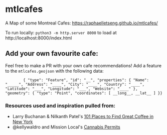 # mtlcafes
A Map of some Montreal Cafes: https://raphaelletseng.github.io/mtlcafes/

To run locally: `python3 -m http.server 8000` to load at http://localhost:8000/index.html

## Add your own favourite cafe:
Feel free to make a PR with your own cafe recommendations!
Add a feature to the `mtlcafes.geojson` with the following data:
```
        { "type": "Feature", "id": "__", "properties": { "Name": "_____", "Address": "____", "City": "____", "Country": "____", "Latitude": "___", "Longitude": "___", "Website": "____" }, "geometry": { "type": "Point", "coordinates": [ __long__, __lat__ ] }}
```

### Resources used and inspiration pulled from:
- Larry Buchanan & Nilkanth Patel's [101 Places to Find Great Coffee in New York](https://www.nytimes.com/interactive/2014/05/06/dining/101-places-to-get-good-coffee-in-new-york.html?_r=0)
- @kellywaldro and Mission Local's [Cannabis Permits](https://missionlocal.github.io/interactives/cannabis-permits/)